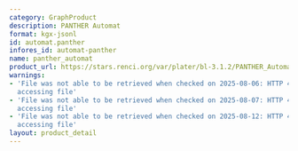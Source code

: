 ```yaml
---
category: GraphProduct
description: PANTHER Automat
format: kgx-jsonl
id: automat.panther
infores_id: automat-panther
name: panther_automat
product_url: https://stars.renci.org/var/plater/bl-3.1.2/PANTHER_Automat/latest/kgx_files
warnings:
- 'File was not able to be retrieved when checked on 2025-08-06: HTTP 404 error when
  accessing file'
- 'File was not able to be retrieved when checked on 2025-08-07: HTTP 404 error when
  accessing file'
- 'File was not able to be retrieved when checked on 2025-08-12: HTTP 404 error when
  accessing file'
layout: product_detail
---
```


